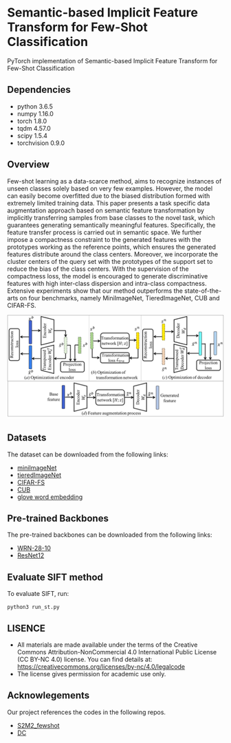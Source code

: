 # Semantic-based Implicit Feature Transform for Few-Shot Classification

PyTorch implementation of Semantic-based Implicit Feature Transform for Few-Shot Classification

## Dependencies
* python 3.6.5
* numpy 1.16.0
* torch 1.8.0
* tqdm 4.57.0
* scipy 1.5.4
* torchvision 0.9.0

## Overview
Few-shot learning as a data-scarce method, aims to recognize instances of unseen classes solely based on very few examples. However, the model can easily become overfitted due to the biased distribution formed with extremely limited training data. This paper presents a task specific data augmentation approach based on semantic feature transformation by implicitly transferring samples from base classes to the novel task, which guarantees generating semantically meaningful features. Specifically, the feature transfer process is carried out in semantic space. We further impose a compactness constraint to the generated features with the prototypes working as the reference points, which ensures the generated features distribute around the class centers. Moreover, we incorporate the cluster centers of the query set with the prototypes of the support set to reduce the bias of the class centers. With the supervision of the compactness loss, the model is encouraged to generate discriminative features with high inter-class dispersion and intra-class compactness. Extensive experiments show that our method outperforms the state-of-the-arts on four benchmarks, namely MiniImageNet, TieredImageNet, CUB and CIFAR-FS.

![Image text](https://github.com/pmhDL/SIFT/blob/main/Image/framework.png)

## Datasets
The dataset can be downloaded from the following links:
* [miniImageNet](https://drive.google.com/file/d/1fJAK5WZTjerW7EWHHQAR9pRJVNg1T1Y7/view?usp=sharing) 
* [tieredImageNet](https://drive.google.com/file/d/1Letu5U_kAjQfqJjNPWS_rdjJ7Fd46LbX/view?usp=sharing)
* [CIFAR-FS](https://drive.google.com/file/d/1GjGMI0q3bgcpcB_CjI40fX54WgLPuTpS/view?usp=sharing)
* [CUB](https://drive.google.com/file/d/1hbzc_P1FuxMkcabkgn9ZKinBwW683j45/view)
* [glove word embedding](https://nlp.stanford.edu/projects/glove/)

## Pre-trained Backbones
The pre-trained backbones can be downloaded from the following links:
* [WRN-28-10](https://drive.google.com/drive/folders/1KfPzwMvVzybvp13IQW5ipHvSxBncTA-C)   
* [ResNet12](https://drive.google.com/file/d/1Prn7_41NVrZbnePAlSiKjD21Jlz0LKJM/view)

## Evaluate SIFT method
To evaluate SIFT, run:
```eval
python3 run_st.py
```

## LISENCE
* All materials are made available under the terms of the Creative Commons Attribution-NonCommercial 4.0 International Public License (CC BY-NC 4.0) license. You can find details at: https://creativecommons.org/licenses/by-nc/4.0/legalcode
* The license gives permission for academic use only.

## Acknowlegements
Our project references the codes in the following repos.
* [S2M2_fewshot](https://github.com/nupurkmr9/S2M2_fewshot)
* [DC](https://github.com/ShuoYang-1998/Few_Shot_Distribution_Calibration)
